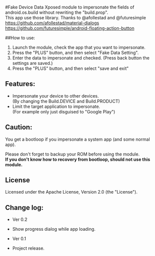#Fake Device Data
Xposed module to impersonate the fields of android.os.build without rewriting the "build.prop".  
This app use those library. Thanks to @afollestad and @futuresimple  
https://github.com/afollestad/material-dialogs  
https://github.com/futuresimple/android-floating-action-button  

##How to use:
1. Launch the module, check the app that you want to impersonate.
2. Press the "PLUS" button, and then select "Fake Data Setting".
3. Enter the data to impersonate and checked.
   (Press back button the settings are saved.)
4. Press the "PLUS" button, and then select "save and exit"

## Features:
* Impersonate your device to other devices.  
  (By changing the Build.DEVICE and Build.PRODUCT)
* Limit the target application to impersonate.  
  (For example only just disguised to "Google Play")

## Caution:
You get a bootloop if you impersonate a system app (and some normal app).    

Please don't forget to backup your ROM before using the module.  
**If you don't know how to recovery from bootloop, should not use this module.**

## License
Licensed under the Apache License, Version 2.0 (the "License").

## Change log:
* Ver 0.2
 - Show progress dialog while app loading.
 
* Ver 0.1
 - Project release.
